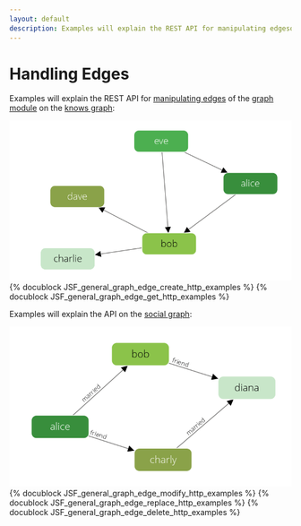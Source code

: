 ```yaml
---
layout: default
description: Examples will explain the REST API for manipulating edgesof the graph module on theknows graph
---
```

Handling Edges
==============

Examples will explain the REST API for [manipulating edges](../graphs-general-graphs-functions.html)
of the [graph module](../graphs.html) on the
[knows graph](../graphs.html#the-knowsgraph):

![Social Example Graph](../images/knows_graph.png)
{% docublock JSF_general_graph_edge_create_http_examples %}
{% docublock JSF_general_graph_edge_get_http_examples %}

Examples will explain the API on the [social graph](../graphs.html#the-social-graph):

![Social Example Graph](../images/social_graph.png)
{% docublock JSF_general_graph_edge_modify_http_examples %}
{% docublock JSF_general_graph_edge_replace_http_examples %}
{% docublock JSF_general_graph_edge_delete_http_examples %}
